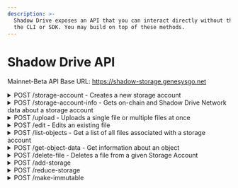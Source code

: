 ```yaml
---
description: >-
  Shadow Drive exposes an API that you can interact directly without the need of
  the CLI or SDK. You may build on top of these methods.
---
```


# Shadow Drive API

Mainnet-Beta API Base URL: https://shadow-storage.genesysgo.net

<details>

<summary>POST /storage-account - Creates a new storage account</summary>

Request content type: application/json

Parameters:

1. transaction: Serialized create storage account transaction that's partially signed by the storage account owner

Response:

```json
{
    "shdw_bucket": String,
    "transaction_signature": String
}
```

</details>

<details>

<summary>POST /storage-account-info - Gets on-chain and Shadow Drive Network data about a storage account</summary>

Request content type: application/json

Parameters:

1. storage\_account: Publickey of the storage account you want to get information for

Response for V1 Storage Account:

```
{
  storage_account: PublicKey,
  reserved_bytes: Number,
  current_usage: Number,
  immutable: Boolean,
  to_be_deleted: Boolean,
  delete_request_epoch: Number,
  owner1: PublicKey,
  owner2: PublicKey,
  accountCoutnerSeed: Number,
  creation_time: Number,
  creation_epoch: Number,
  last_fee_epoch: Number,
  identifier: String
  version: "V1"
}
```

Response for V2 Storage Account

```
{
  storage_account: PublicKey,
  reserved_bytes: Number,
  current_usage: Number,
  immutable: Boolean,
  to_be_deleted: Boolean,
  delete_request_epoch: Number,
  owner1: PublicKey,
  accountCoutnerSeed: Number,
  creation_time: Number,
  creation_epoch: Number,
  last_fee_epoch: Number,
  identifier: String,
  version: "V2"
}
```

</details>

<details>

<summary>POST /upload - Uploads a single file or multiple files at once</summary>

Request content type: multipart/form-data

Parameters (FormData fields):

1. file: The file you want to upload. You may add up to 5 files each with a field name of `file`.
2. message: Base58 message signature.&#x20;
3. signer: Publickey of the signer of the message signature and owner of the storage account
4. storage\_account: Key of the storage account you want to upload to

Example implementation: [https://gist.github.com/tracy-codes/608d8a6e5d917cfff86167250812ebe4](https://gist.github.com/tracy-codes/608d8a6e5d917cfff86167250812ebe4)

Response:

```json
{
    "finalized_locations": [String],
    "message": String
    "upload_errors": [{file: String, storage_account: String, error: String}] or [] if no errors
}
```

</details>

<details>

<summary>POST /edit - Edits an existing file</summary>

Request content type: multipart/form-data

Parameters (FormData fields):

1. file: The file you want to upload. You may add up to 5 files each with a field name of `file`.
2. message: Base58 message signature.&#x20;
3. signer: Publickey of the signer of the message signature and owner of the storage account
4. storage\_account: Key of the storage account you want to upload to

Example implementation: [https://gist.github.com/tracy-codes/3aab96f4c23086d6124835436d4ca6f4](https://gist.github.com/tracy-codes/3aab96f4c23086d6124835436d4ca6f4)

Response:

```
{
    "finalized_location": String,
    "error": String or not provided if no error
}
```

</details>

<details>

<summary>POST /list-objects - Get a list of all files associated with a storage account</summary>

Request content type: application/json

Parameters:

1. storageAccount: String version of the storage account PublicKey that you want to get a list of files for

Response:

```
{
    "keys": [String]
}
```

</details>

<details>

<summary>POST /get-object-data - Get information about an object</summary>

Request content type: application/json

Parameters:

1. Location: URL of the file you want to get information for

Response: JSON object of the file's metadata in the Shadow Drive Network or an error

</details>

<details>

<summary>POST /delete-file - Deletes a file from a given Storage Account</summary>

Request content type: application/json

Parameters:

1. message: Base58 message signature.&#x20;
2. signer: Publickey of the signer of the message signature and owner of the storage account
3. location: URL of the file you want to delete

Example implementation: [https://gist.github.com/tracy-codes/e4597e6fb71733b93e540ef4c14431c9](https://gist.github.com/tracy-codes/e4597e6fb71733b93e540ef4c14431c9)

Response:

```
{
    "message": String,
    "error": String or not passed if no error
}
```

</details>

<details>

<summary>POST /add-storage</summary>

Request content type: application/json

Parameters:

1. transaction - Serialized add storage transaction that is partially signed by the shadow drive network

Response:

```
{
    message: String,
    transaction_signature: String,
    error: String or not provided if no error
}
```

</details>

<details>

<summary>POST /reduce-storage</summary>

Request content type: application/json

Parameters:

1. transaction - Serialized reduce storage transaction that is partially signed by the shadow drive network

Response:

```
{
    message: String,
    transaction_signature: String,
    error: String or not provided if no error
}
```

</details>

<details>

<summary>POST /make-immutable</summary>

Request content type: application/json

Parameters:

1. transaction - Serialized make immutable transaction that is partially signed by the shadow drive network

Response:

```
{
    message: String,
    transaction_signature: String,
    error: String or not provided if no error
}
```

</details>
